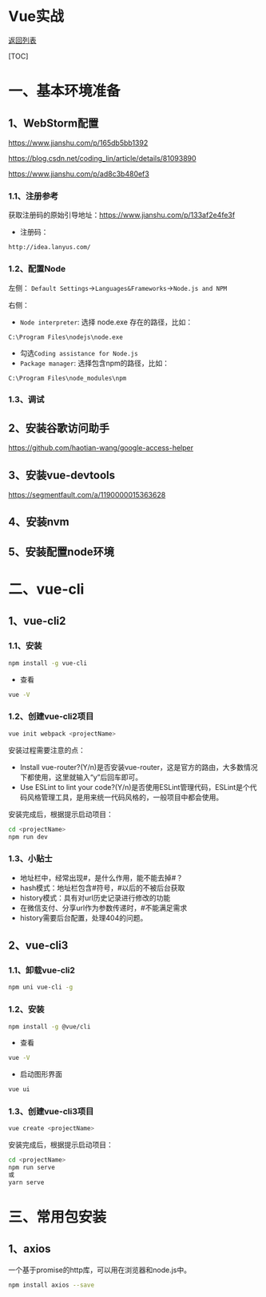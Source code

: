 # Vue实战

[返回列表](https://github.com/EmonCodingFrontEnd/frontend-tutorial)

[TOC]

# 一、基本环境准备

## 1、WebStorm配置

https://www.jianshu.com/p/165db5bb1392

https://blog.csdn.net/coding_lin/article/details/81093890

https://www.jianshu.com/p/ad8c3b480ef3

### 1.1、注册参考

获取注册码的原始引导地址：https://www.jianshu.com/p/133af2e4fe3f

- 注册码：

```
http://idea.lanyus.com/
```

### 1.2、配置Node

左侧： `Default Settings`->`Languages&Frameworks`->`Node.js and NPM`

右侧：

-  `Node interpreter`: 选择 node.exe 存在的路径，比如：

```
C:\Program Files\nodejs\node.exe
```

- 勾选`Coding assistance for Node.js`
- `Package manager`: 选择包含npm的路径，比如：

```
C:\Program Files\node_modules\npm
```

### 1.3、调试

## 2、安装谷歌访问助手

https://github.com/haotian-wang/google-access-helper

## 3、安装vue-devtools

https://segmentfault.com/a/1190000015363628

## 4、安装nvm

## 5、安装配置node环境



# 二、vue-cli

## 1、vue-cli2

### 1.1、安装

```bash
npm install -g vue-cli
```

- 查看

```bash
vue -V
```



### 1.2、创建vue-cli2项目

```bash
vue init webpack <projectName>
```

安装过程需要注意的点：

- Install vue-router?(Y/n)是否安装vue-router，这是官方的路由，大多数情况下都使用，这里就输入“y”后回车即可。
- Use ESLint to lint your code?(Y/n)是否使用ESLint管理代码，ESLint是个代码风格管理工具，是用来统一代码风格的，一般项目中都会使用。

安装完成后，根据提示启动项目：

```bash
cd <projectName>
npm run dev
```



### 1.3、小贴士

- 地址栏中，经常出现#，是什么作用，能不能去掉#？
- hash模式：地址栏包含#符号，#以后的不被后台获取
- history模式：具有对url历史记录进行修改的功能
- 在微信支付、分享url作为参数传递时，#不能满足需求
- history需要后台配置，处理404的问题。



## 2、vue-cli3

### 1.1、卸载vue-cli2

```bash
npm uni vue-cli -g
```

### 1.2、安装

```bash
npm install -g @vue/cli
```

- 查看

```bash
vue -V
```

- 启动图形界面

```bash
vue ui
```

### 1.3、创建vue-cli3项目

```bash
vue create <projectName>
```

安装完成后，根据提示启动项目：

```bash
cd <projectName>
npm run serve
或
yarn serve
```



# 三、常用包安装

## 1、axios

一个基于promise的http库，可以用在浏览器和node.js中。

```bash
npm install axios --save
```





